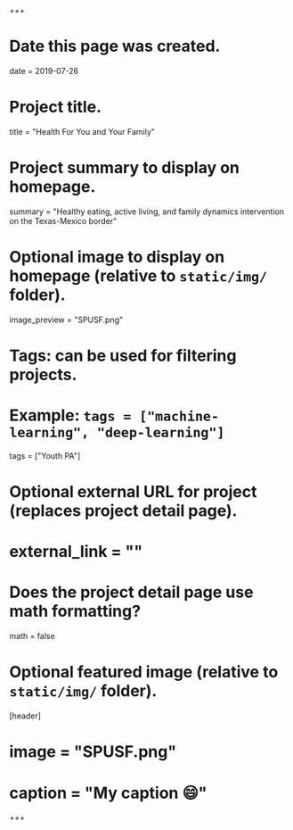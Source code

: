 +++
# Date this page was created.
date = 2019-07-26

# Project title.
title = "Health For You and Your Family"

# Project summary to display on homepage.
summary = "Healthy eating, active living, and family dynamics intervention on the Texas-Mexico border"

# Optional image to display on homepage (relative to `static/img/` folder).
image_preview = "SPUSF.png"

# Tags: can be used for filtering projects.
# Example: `tags = ["machine-learning", "deep-learning"]`
 tags = ["Youth PA"]

# Optional external URL for project (replaces project detail page).
# external_link = ""

# Does the project detail page use math formatting?
math = false

# Optional featured image (relative to `static/img/` folder).
[header]
# image = "SPUSF.png"
# caption = "My caption :smile:"

+++
